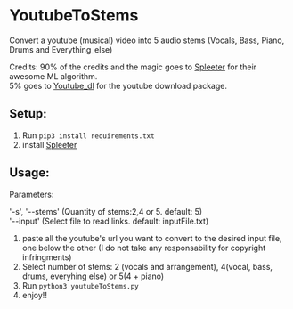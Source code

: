 # YoutubeToStems
Convert a youtube (musical) video into 5 audio stems (Vocals, Bass, Piano, Drums and Everything_else)

Credits:
90% of the credits and the magic goes to [Spleeter](https://github.com/deezer/spleeter) for their awesome ML algorithm.<br>
5% goes to [Youtube_dl](https://pypi.org/project/youtube_dl/) for the youtube download package.

## Setup:

1. Run <code>pip3 install requirements.txt</code>
2. install [Spleeter](https://github.com/deezer/spleeter)

## Usage:

Parameters:

'-s', '--stems' (Quantity of stems:2,4 or 5. default: 5)<br>
'--input'       (Select file to read links. default: inputFile.txt)

1. paste all the youtube's url you want to convert to the desired input file, one below the other (I do not take any responsability for copyright infringments)
2. Select number of stems: 2 (vocals and arrangement), 4(vocal, bass, drums, everyhing else) or 5(4 + piano)
3. Run <code>python3 youtubeToStems.py </code>
4. enjoy!!
